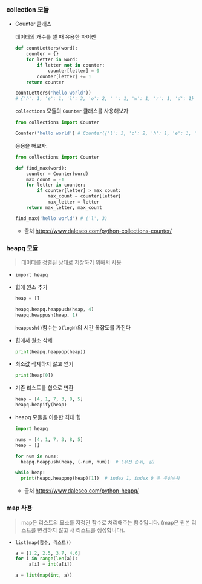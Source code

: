 ### collection 모듈

- Counter 클래스

  데이터의 개수를 셀 때 유용한 파이썬

  ```python
  def countLetters(word):
      counter = {}
      for letter in word:
          if letter not in counter:
              counter[letter] = 0
          counter[letter] += 1
      return counter
  
  countLetters('hello world'))
  # {'h': 1, 'e': 1, 'l': 3, 'o': 2, ' ': 1, 'w': 1, 'r': 1, 'd': 1}
  ```

  `collections` 모듈의 `Counter` 클래스를 사용해보자

  ```python
  from collections import Counter
  
  Counter('hello world') # Counter({'l': 3, 'o': 2, 'h': 1, 'e': 1, ' ': 1, 'w': 1, 'r': 1, 'd': 1})
  ```

  응용을 해보자.

  ```python
  from collections import Counter
  
  def find_max(word):
      counter = Counter(word)
      max_count = -1
      for letter in counter:
          if counter[letter] > max_count:
              max_count = counter[letter]
              max_letter = letter
      return max_letter, max_count
  
  find_max('hello world') # ('l', 3)
  ```

  - 출처 https://www.daleseo.com/python-collections-counter/
  
  
### heapq 모듈 

> 데이터를 정렬된 상태로 저장하기 위해서 사용

- `import heapq`

- 힙에 원소 추가

  ```python
  heap = []
  
  heapq.heapq.heappush(heap, 4)
  heapq.heappush(heap, 1) 
  ```

  `heappush()`함수는 `O(logN)`의 시간 복잡도를 가진다
  
- 힙에서 원소 삭제

  ```python
  print(heapq.heappop(heap))
  ```

- 최소값 삭제하지 않고 얻기

  ```python
  print(heap[0])
  ```

- 기존 리스트를 힙으로 변환

  ```python
  heap = [4, 1, 7, 3, 8, 5]
  heapq.heapify(heap)
  ```

- heapq 모듈을 이용한 최대 힙

  ```python
  import heapq
  
  nums = [4, 1, 7, 3, 8, 5]
  heap = []
  
  for num in nums:
    heapq.heappush(heap, (-num, num))  # (우선 순위, 값)
  
  while heap:
    print(heapq.heappop(heap)[1])  # index 1, index 0 은 우선순위
  ```
    - 출처 https://www.daleseo.com/python-heapq/
    
### map 사용	

>  map은 리스트의 요소를 지정된 함수로 처리해주는 함수입니다. (map은 원본 리스트를 변경하지 않고 새 리스트를 생성합니다).

- `list(map(함수, 리스트))`

  ```python
  a = [1.2, 2.5, 3.7, 4.6]
  for i in range(len(a)):
       a[i] = int(a[i])
  ```
  
  ```python
  a = list(map(int, a))
  ```
